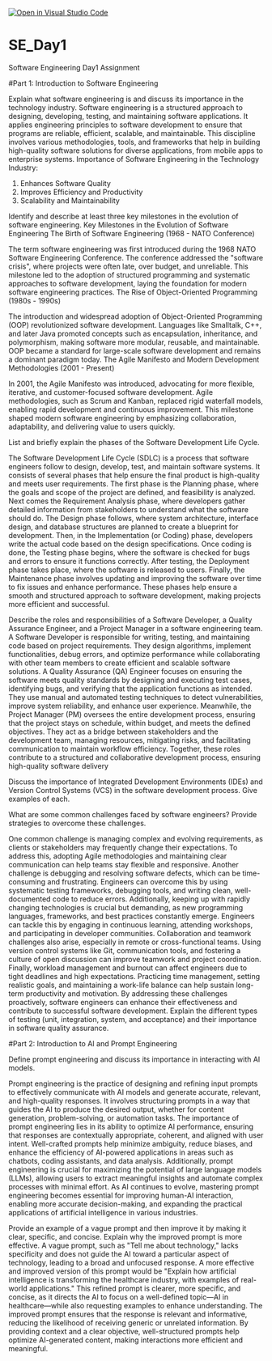 [![Open in Visual Studio Code](https://classroom.github.com/assets/open-in-vscode-2e0aaae1b6195c2367325f4f02e2d04e9abb55f0b24a779b69b11b9e10269abc.svg)](https://classroom.github.com/online_ide?assignment_repo_id=18487600&assignment_repo_type=AssignmentRepo)
# SE_Day1
Software Engineering Day1 Assignment

#Part 1: Introduction to Software Engineering

Explain what software engineering is and discuss its importance in the technology industry.
Software engineering is a structured approach to designing, developing, testing, and maintaining software applications. It applies engineering principles to software development to ensure that programs are reliable, efficient, scalable, and maintainable. This discipline involves various methodologies, tools, and frameworks that help in building high-quality software solutions for diverse applications, from mobile apps to enterprise systems.
Importance of Software Engineering in the Technology Industry:
1. Enhances Software Quality
2. Improves Efficiency and Productivity
3. Scalability and Maintainability


Identify and describe at least three key milestones in the evolution of software engineering.
Key Milestones in the Evolution of Software Engineering
The Birth of Software Engineering (1968 - NATO Conference)

The term software engineering was first introduced during the 1968 NATO Software Engineering Conference. The conference addressed the "software crisis", where projects were often late, over budget, and unreliable. This milestone led to the adoption of structured programming and systematic approaches to software development, laying the foundation for modern software engineering practices.
The Rise of Object-Oriented Programming (1980s - 1990s)

The introduction and widespread adoption of Object-Oriented Programming (OOP) revolutionized software development. Languages like Smalltalk, C++, and later Java promoted concepts such as encapsulation, inheritance, and polymorphism, making software more modular, reusable, and maintainable. OOP became a standard for large-scale software development and remains a dominant paradigm today.
The Agile Manifesto and Modern Development Methodologies (2001 - Present)

In 2001, the Agile Manifesto was introduced, advocating for more flexible, iterative, and customer-focused software development. Agile methodologies, such as Scrum and Kanban, replaced rigid waterfall models, enabling rapid development and continuous improvement. This milestone shaped modern software engineering by emphasizing collaboration, adaptability, and delivering value to users quickly.

List and briefly explain the phases of the Software Development Life Cycle.

The Software Development Life Cycle (SDLC) is a process that software engineers follow to design, develop, test, and maintain software systems. It consists of several phases that help ensure the final product is high-quality and meets user requirements. The first phase is the Planning phase, where the goals and scope of the project are defined, and feasibility is analyzed. Next comes the Requirement Analysis phase, where developers gather detailed information from stakeholders to understand what the software should do. The Design phase follows, where system architecture, interface design, and database structures are planned to create a blueprint for development. Then, in the Implementation (or Coding) phase, developers write the actual code based on the design specifications. Once coding is done, the Testing phase begins, where the software is checked for bugs and errors to ensure it functions correctly. After testing, the Deployment phase takes place, where the software is released to users. Finally, the Maintenance phase involves updating and improving the software over time to fix issues and enhance performance. These phases help ensure a smooth and structured approach to software development, making projects more efficient and successful.




Describe the roles and responsibilities of a Software Developer, a Quality Assurance Engineer, and a Project Manager in a software engineering team.
A Software Developer is responsible for writing, testing, and maintaining code based on project requirements. They design algorithms, implement functionalities, debug errors, and optimize performance while collaborating with other team members to create efficient and scalable software solutions. A Quality Assurance (QA) Engineer focuses on ensuring the software meets quality standards by designing and executing test cases, identifying bugs, and verifying that the application functions as intended. They use manual and automated testing techniques to detect vulnerabilities, improve system reliability, and enhance user experience. Meanwhile, the Project Manager (PM) oversees the entire development process, ensuring that the project stays on schedule, within budget, and meets the defined objectives. They act as a bridge between stakeholders and the development team, managing resources, mitigating risks, and facilitating communication to maintain workflow efficiency. Together, these roles contribute to a structured and collaborative development process, ensuring high-quality software delivery

Discuss the importance of Integrated Development Environments (IDEs) and Version Control Systems (VCS) in the software development process. Give examples of each.


What are some common challenges faced by software engineers? Provide strategies to overcome these challenges.

One common challenge is managing complex and evolving requirements, as clients or stakeholders may frequently change their expectations. To address this, adopting Agile methodologies and maintaining clear communication can help teams stay flexible and responsive. Another challenge is debugging and resolving software defects, which can be time-consuming and frustrating. Engineers can overcome this by using systematic testing frameworks, debugging tools, and writing clean, well-documented code to reduce errors. Additionally, keeping up with rapidly changing technologies is crucial but demanding, as new programming languages, frameworks, and best practices constantly emerge. Engineers can tackle this by engaging in continuous learning, attending workshops, and participating in developer communities. Collaboration and teamwork challenges also arise, especially in remote or cross-functional teams. Using version control systems like Git, communication tools, and fostering a culture of open discussion can improve teamwork and project coordination. Finally, workload management and burnout can affect engineers due to tight deadlines and high expectations. Practicing time management, setting realistic goals, and maintaining a work-life balance can help sustain long-term productivity and motivation. By addressing these challenges proactively, software engineers can enhance their effectiveness and contribute to successful software development.
Explain the different types of testing (unit, integration, system, and acceptance) and their importance in software quality assurance.


#Part 2: Introduction to AI and Prompt Engineering


Define prompt engineering and discuss its importance in interacting with AI models.

Prompt engineering is the practice of designing and refining input prompts to effectively communicate with AI models and generate accurate, relevant, and high-quality responses. It involves structuring prompts in a way that guides the AI to produce the desired output, whether for content generation, problem-solving, or automation tasks. The importance of prompt engineering lies in its ability to optimize AI performance, ensuring that responses are contextually appropriate, coherent, and aligned with user intent. Well-crafted prompts help minimize ambiguity, reduce biases, and enhance the efficiency of AI-powered applications in areas such as chatbots, coding assistants, and data analysis. Additionally, prompt engineering is crucial for maximizing the potential of large language models (LLMs), allowing users to extract meaningful insights and automate complex processes with minimal effort. As AI continues to evolve, mastering prompt engineering becomes essential for improving human-AI interaction, enabling more accurate decision-making, and expanding the practical applications of artificial intelligence in various industries.

Provide an example of a vague prompt and then improve it by making it clear, specific, and concise. Explain why the improved prompt is more effective.
A vague prompt, such as "Tell me about technology," lacks specificity and does not guide the AI toward a particular aspect of technology, leading to a broad and unfocused response. A more effective and improved version of this prompt would be "Explain how artificial intelligence is transforming the healthcare industry, with examples of real-world applications." This refined prompt is clearer, more specific, and concise, as it directs the AI to focus on a well-defined topic—AI in healthcare—while also requesting examples to enhance understanding. The improved prompt ensures that the response is relevant and informative, reducing the likelihood of receiving generic or unrelated information. By providing context and a clear objective, well-structured prompts help optimize AI-generated content, making interactions more efficient and meaningful.
